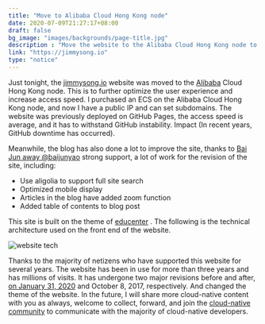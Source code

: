 ```yaml
---
title: "Move to Alibaba Cloud Hong Kong node"
date: 2020-07-09T21:27:17+08:00
draft: false
bg_image: "images/backgrounds/page-title.jpg"
description : "Move the website to the Alibaba Cloud Hong Kong node to increase the speed of website access and the convenience of obtaining public IP and subdomain names."
link: "https://jimmysong.io"
type: "notice"
---
```


Just tonight, the [jimmysong.io](https://jimmysong.io/) website was moved to the [Alibaba](https://jimmysong.io/) Cloud Hong Kong node. This is to further optimize the user experience and increase access speed. I purchased an ECS on the Alibaba Cloud Hong Kong node, and now I have a public IP and can set subdomains. The website was previously deployed on GitHub Pages, the access speed is average, and it has to withstand GitHub instability. Impact (In recent years, GitHub downtime has occurred).

Meanwhile, the blog has also done a lot to improve the site, thanks to [Bai Jun away @baijunyao](https://github.com/baijunyao) strong support, a lot of work for the revision of the site, including:

- Use aligolia to support full site search
- Optimized mobile display
- Articles in the blog have added zoom function
- Added table of contents to blog post

This site is built on the theme of [educenter](https://github.com/themefisher/educenter-hugo) . The following is the technical architecture used on the front end of the website.

![website tech](https://res.cloudinary.com/jimmysong/image/upload/c_scale,w_674/v1594370153/images/007S8ZIlly1gglyo7jil7j30p20j0dhy.jpg)

Thanks to the majority of netizens who have supported this website for several years. The website has been in use for more than three years and has millions of visits. It has undergone two major revisions before and after, [on January 31, 2020](http://localhost:1313/notice/website-revision-notice/) and October 8, 2017, respectively. And changed the theme of the website. In the future, I will share more cloud-native content with you as always, welcome to collect, forward, and join the [cloud-native community](https://cloudnative.to/) to communicate with the majority of cloud-native developers.



